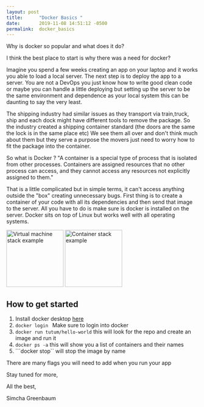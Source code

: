 ```yaml
---
layout: post
title:      "Docker Basics "
date:       2019-11-08 14:51:12 -0500
permalink:  docker_basics
---
```



Why is docker so popular and what does it do? 

I think the best place to start is why there was a need for docker?

Imagine you spend a few weeks creating an app on your laptop and it works you able to load a local server. The next step is to deploy the app to a server. You are not a DevOps you just know how to write good clean code or maybe you can handle a little deploying but setting up the server to be the same environment and dependence as your local system this can be daunting to say the very least. 

The shipping industry had similar issues as they transport via train,truck, ship and each dock might have different tools to remove the package. So the industry created a shipping container standard (the doors are the same the lock is in the same place etc) We see them all over and don't think much about them but they serve a purpose the movers just need to worry how to fit the package into the container. 

So what is Docker ?
"A container is a special type of process that is isolated from other processes. Containers are assigned resources that no other process can access, and they cannot access any resources not explicitly assigned to them."


That is a little complicated but in simple terms, it can't access anything outside the "box" creating unnecessary bugs. First thing is to create a container of your code with all its dependencies and then send that image to the server. All you have to do is make sure is docker is installed on the server. Docker sits on top of Linux but works well with all operating systems.





<img src="https://docs.docker.com/images/VM%402x.png" alt="Virtual machine stack example" width="150px">


<img src="https://docs.docker.com/images/Container%402x.png" alt="Container stack example" width="150px">




## How to get started 

1. Install docker desktop [here](https://www.docker.com/products/docker-desktop)
2. ```docker login ```  Make sure to login into docker 
3. ```docker run tutum/hello-world```     this will look for the repo and create an image   and run it 
4. ```docker ps -a```   this will show you a list of containers  and their names 
5. ```docker stop``   will stop the image by name 

There are many flags you will need to add when  you run your app





Stay tuned for more,

All the best,

Simcha Greenbaum



